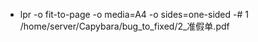 

* lpr -o fit-to-page -o media=A4 -o sides=one-sided -# 1 /home/server/Capybara/bug_to_fixed/2_准假单.pdf

